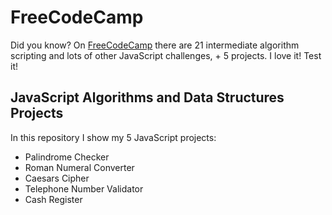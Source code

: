 # FreeCodeCamp

Did you know? On [FreeCodeCamp](https://www.freecodecamp.org/) there are 21 intermediate algorithm scripting and lots of other JavaScript challenges, + 5 projects. I love it! Test it!

## JavaScript Algorithms and Data Structures Projects

In this repository I show my 5 JavaScript projects:

- Palindrome Checker
- Roman Numeral Converter
- Caesars Cipher
- Telephone Number Validator
- Cash Register

